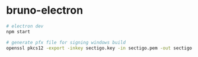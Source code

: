 # bruno-electron

```bash
# electron dev
npm start

# generate pfx file for signing windows build
openssl pkcs12 -export -inkey sectigo.key -in sectigo.pem -out sectigo.pfx
```
